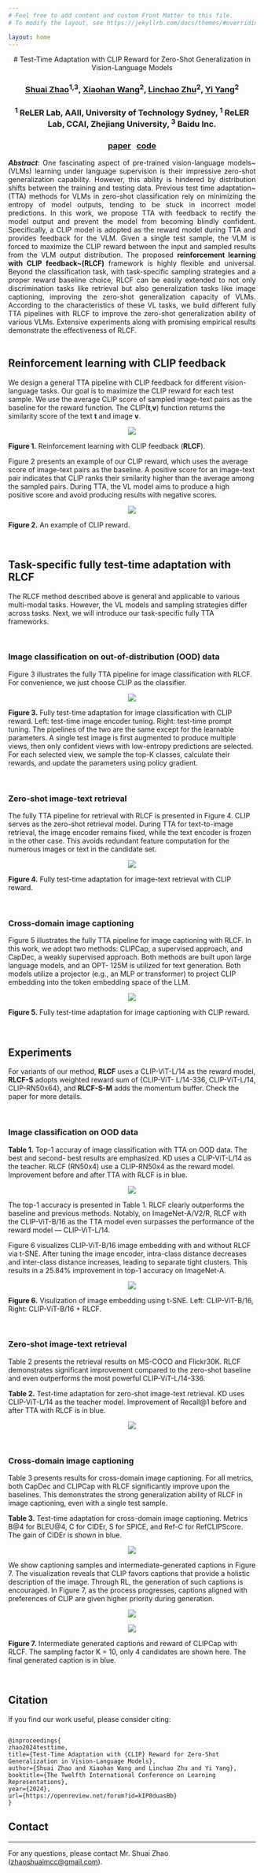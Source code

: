 ```yaml
---
# Feel free to add content and custom Front Matter to this file.
# To modify the layout, see https://jekyllrb.com/docs/themes/#overriding-theme-defaults

layout: home
---
```


<div align="center">
# Test-Time Adaptation with CLIP Reward for Zero-Shot Generalization in Vision-Language Models

### [Shuai Zhao](https://github.com/mzhaoshuai)<sup>1,3</sup>, [Xiaohan Wang](https://scholar.google.com/citations?user=iGA10XoAAAAJ&hl=en-US)<sup>2</sup>, [Linchao Zhu](http://ffmpbgrnn.github.io/)<sup>2</sup>, [Yi Yang](https://scholar.google.com/citations?user=RMSuNFwAAAAJ&hl=en)<sup>2</sup>
### <sup>1</sup> ReLER Lab, AAII, University of Technology Sydney, <sup>1</sup> ReLER Lab, CCAI, Zhejiang University, <sup>3</sup> Baidu Inc.
<!-- ### [<ins>paper</ins>](https://openreview.net/forum?id=kIP0duasBb) -->
### [<ins>paper</ins>](https://openreview.net/forum?id=kIP0duasBb) &nbsp; [<ins>code</ins>](https://github.com/mzhaoshuai/RLCF)
</div>

<div align="justify">
<p><strong><em>Abstract</em></strong>: 
One fascinating aspect of pre-trained vision-language models~(VLMs) learning under language supervision is their impressive zero-shot generalization capability.
However, this ability is hindered by distribution shifts between the training and testing data.
Previous test time adaptation~(TTA) methods for VLMs in zero-shot classification rely on minimizing the entropy of model outputs, tending to be stuck in incorrect model predictions.
In this work, we propose TTA with feedback to rectify the model output and prevent the model from becoming blindly confident.
Specifically, a CLIP model is adopted as the reward model during TTA and provides feedback for the VLM.
Given a single test sample,
the VLM is forced to maximize the CLIP reward between the input and sampled results from the VLM output distribution.
The proposed <strong>reinforcement learning with CLIP feedback~(RLCF)</strong> framework is highly flexible and universal.
Beyond the classification task, with task-specific sampling strategies and a proper reward baseline choice, RLCF can be easily extended to not only discrimination tasks like retrieval but also generalization tasks like image captioning,
improving the zero-shot generalization capacity of VLMs.
According to the characteristics of these VL tasks, we build different fully TTA pipelines with RLCF to improve the zero-shot generalization ability of various VLMs.
Extensive experiments along with promising
empirical results demonstrate the effectiveness of RLCF.
<br /><br /></p>
</div>


<h2 id="rlcf"><strong>Reinforcement learning with CLIP feedback</strong></h2>
<p>We design a general TTA pipeline with CLIP feedback for different vision-language tasks. Our goal is to maximize
    the CLIP reward for each test sample. We use the average CLIP score of sampled image-text pairs as the baseline for the reward function.
    The CLIP(<strong>t</strong>,<strong>v</strong>) function returns the similarity score of the text <strong>t</strong> and image <strong>v</strong>.
    </p>

<p align="center">
<img src="assets/rlcf.png" />
</p>
<p align="left">
  <strong>Figure 1.</strong> Reinforcement learning with CLIP feedback (<strong>RLCF</strong>).
</p>
<p>
Figure 2 presents an example of our CLIP reward, which uses the average score of image-text pairs as the baseline.
A positive score for an image-text pair indicates that CLIP ranks their similarity higher than the average among the sampled pairs.
During TTA, the VL model aims to produce a high positive score and avoid producing results with negative scores. 
</p>

<p align="center">
  <img src="assets/clip-reward.png" />
  </p>
  <p align="left">
    <strong>Figure 2.</strong> An example of CLIP reward.
  </p>
<p><br /></p>
  
<h2 id="task-specific"><strong>Task-specific fully test-time adaptation with RLCF</strong></h2>
The RLCF method described above is general and applicable to various multi-modal tasks.
However, the VL models and sampling strategies differ across tasks.
Next, we will introduce our task-specific fully TTA frameworks.

<p><br /></p>
<h3 id="classification"><strong>Image classification on out-of-distribution (OOD) data</strong></h3>
Figure 3 illustrates the fully TTA pipeline for image classification with RLCF. For convenience, we just choose CLIP as the classifier.
<p align="center">
  <img src="assets/f-classification.png" />
  </p>
  <p align="left">
    <strong>Figure 3.</strong> Fully test-time adaptation for image classification with CLIP reward.
    Left: test-time image encoder tuning. Right: test-time prompt tuning.
    The pipelines of the two are the same except for the learnable parameters.
    A single test image is first augmented to produce multiple views, then only confident views with low-entropy predictions are selected.
    For each selected view, we sample the top-K classes, calculate their rewards, and update the parameters using policy gradient.
  </p>
<p><br /></p>

<h3 id="retrieval"><strong>Zero-shot image-text retrieval</strong></h3>
The fully TTA pipeline for retrieval with RLCF is presented in Figure 4. CLIP serves as the zero-shot retrieval model.
During TTA for text-to-image retrieval, the image encoder remains fixed, while the text encoder is frozen in the other case.
This avoids redundant feature computation for the numerous images or text in the candidate set. 
<p align="center">
  <img src="assets/f-retrieval.png" />
  </p>
  <p align="left">
    <strong>Figure 4.</strong> Fully test-time adaptation for image-text retrieval with CLIP reward.
  </p>
  <p><br /></p>

<h3 id="captioning"><strong>Cross-domain image captioning</strong></h3>
Figure 5 illustrates the fully TTA pipeline for image captioning with RLCF.
In this work, we adopt two methods: CLIPCap, a supervised approach, and CapDec, a weakly supervised approach.
Both methods are built upon large language models, and an OPT- 125M is utilized for text generation.
Both models utilize a projector (e.g., an MLP or transformer) to project CLIP embedding into the token embedding space of the LLM.
<p align="center">
  <img src="assets/f-caption.png" />
  </p>
  <p align="left">
    <strong>Figure 5.</strong> Fully test-time adaptation for image captioning with CLIP reward.
  </p>
<p><br /></p>


<h2 id="evaluation"><strong>Experiments</strong></h2>
For variants of our method, <strong>RLCF</strong> uses a CLIP-ViT-L/14 as the reward model,
<strong>RLCF-S</strong> adopts weighted reward sum of {CLIP-ViT- L/14-336, CLIP-ViT-L/14, CLIP-RN50x64},
and <strong>RLCF-S-M</strong> adds the momentum buffer.
Check the paper for more details.
<p><br /></p>

<h3 id="exp-classifications"><strong>Image classification on OOD data</strong></h3>

<p align="left">
  <strong>Table 1.</strong> Top-1 accuray of image classification with TTA on OOD data.
  The best and second- best results are emphasized. KD uses a CLIP-ViT-L/14 as the teacher.
  RLCF (RN50x4) use a CLIP-RN50x4 as the reward model. Improvement before and after TTA with RLCF is in blue.
</p>
<p align="center">
  <img src="assets/exp-classification.png" />
</p>
The top-1 accuracy is presented in Table 1. RLCF clearly outperforms the baseline and previous methods.
Notably, on ImageNet-A/V2/R, RLCF with the CLIP-ViT-B/16 as the TTA model even surpasses the performance of the reward model — CLIP-ViT-L/14.

Figure 6 visualizes CLIP-ViT-B/16 image embedding with and without RLCF via t-SNE. 
After tuning the image encoder, intra-class distance decreases and inter-class distance increases, leading to separate tight clusters.
This results in a 25.84% improvement in top-1 accuracy on ImageNet-A.
<p align="center">
  <img src="assets/exp-embed.png" />
</p>
<p align="left">
  <strong>Figure 6.</strong> Visulization of image embedding using t-SNE. Left: CLIP-ViT-B/16, Right: CLIP-ViT-B/16 + RLCF.
</p>
<p><br /></p>


<h3 id="exp-retrieval"><strong>Zero-shot image-text retrieval</strong></h3>
Table 2 presents the retrieval results on MS-COCO and Flickr30K.
RLCF demonstrates significant improvement compared to the zero-shot baseline and even outperforms the most powerful CLIP-ViT-L/14-336.
<p align="left">
  <strong>Table 2.</strong> Test-time adaptation for zero-shot image-text retrieval.
  KD uses CLIP-ViT-L/14 as the teacher model. Improvement of Recall@1 before and after TTA with RLCF is in blue.
</p>
<p align="center">
  <img src="assets/exp-retrieval.png" />
</p>
<p><br /></p>

<h3 id="exp-caption"><strong>Cross-domain image captioning</strong></h3>
Table 3 presents results for cross-domain image captioning.
For all metrics, both CapDec and CLIPCap with RLCF significantly improve upon the baselines.
This demonstrates the strong generalization ability of RLCF in image captioning, even with a single test sample.
<p align="left">
  <strong>Table 3.</strong> Test-time adaptation for cross-domain image captioning.
  Metrics B@4 for BLEU@4, C for CIDEr, S for SPICE, and Ref-C for RefCLIPScore.
  The gain of CIDEr is shown in blue.
</p>
<p align="center">
  <img src="assets/exp-caption.png" />
</p>
We show captioning samples and intermediate-generated captions in Figure 7.
The visualization reveals that CLIP favors captions that provide a holistic description of the image.
Through RL, the generation of such captions is encouraged.
In Figure 7, as the process progresses, captions aligned with preferences of CLIP are given higher priority during generation.

<p align="center">
    <img src="assets/exp-cap-vis-0.png" />
  </p>
  <p align="center">
    <img src="assets/exp-cap-vis-1.png" />
  </p>
  <strong>Figure 7.</strong> Intermediate generated captions and reward of CLIPCap with RLCF.
  The sampling factor K = 10, only 4 candidates are shown here. The final generated caption is in blue.
<p><br /></p>

<h2 id="citation">Citation</h2>
<p>If you find our work useful, please consider citing:</p>
<div class="language-plaintext highlighter-rouge"><div class="highlight"><pre class="highlight"><code>
@inproceedings{
zhao2024testtime,
title={Test-Time Adaptation with {CLIP} Reward for Zero-Shot Generalization in Vision-Language Models},
author={Shuai Zhao and Xiaohan Wang and Linchao Zhu and Yi Yang},
booktitle={The Twelfth International Conference on Learning Representations},
year={2024},
url={https://openreview.net/forum?id=kIP0duasBb}
}
</code></pre></div></div>

<!-- <h2 id="contact">Contact</h2>
<p>For any questions, please contact Mr. Shuai Zhao (zhaoshuaimcc@gmail.com).</p> -->

## Contact
---
For any questions, please contact Mr. Shuai Zhao (zhaoshuaimcc@gmail.com).

